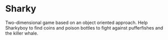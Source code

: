 # Sharky
Two-dimensional game based on an object oriented approach. Help Sharkyboy to find coins and poison bottles to fight against pufferfishes and the killer whale.
